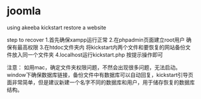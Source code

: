 # joomla
using akeeba kickstart restore a website

step to recover
1.首先确保xampp运行正常
2.在phpadmin页面建立root用户 确保有最高权限
3.在htdoc文件夹内 将kickstart内两个文件和要恢复的网站备份文件放入同一个文件夹
4.localhost运行kickstart.php 按提示操作即可


注意：
如用mac，确定文件夹权限问题，不然会出现很多问题，无法启动。
window下确保数据库链接，备份文件中有数据库可以自动回复，kickstart引导页面非常简单，但是建议新建一个名字不同的数据库和用户，用于储存恢复的数据库结构。
